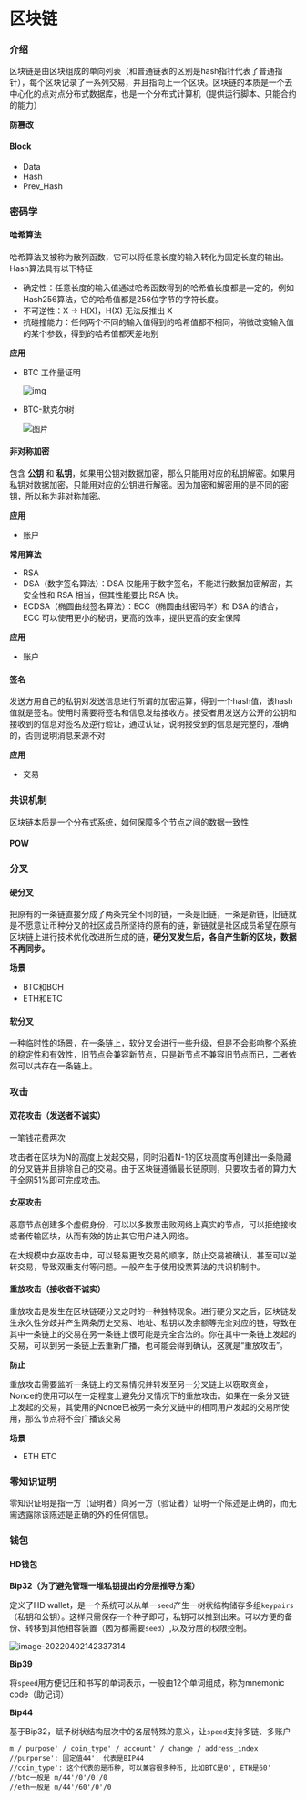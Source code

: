 # 区块链

### 介绍

区块链是由区块组成的单向列表（和普通链表的区别是hash指针代表了普通指针），每个区块记录了一系列交易，并且指向上一个区块。区块链的本质是一个去中心化的点对点分布式数据库，也是一个分布式计算机（提供运行脚本、只能合约的能力）

**防篡改**

#### Block

* Data
* Hash
* Prev\_Hash

### 密码学

#### 哈希算法

哈希算法又被称为散列函数，它可以将任意长度的输入转化为固定长度的输出。Hash算法具有以下特征

* 确定性：任意长度的输入值通过哈希函数得到的哈希值长度都是一定的，例如Hash256算法，它的哈希值都是256位字节的字符长度。
* 不可逆性：X -> H(X)，H(X) 无法反推出 X
* 抗碰撞能力：任何两个不同的输入值得到的哈希值都不相同，稍微改变输入值的某个参数，得到的哈希值都天差地别

**应用**

*   BTC 工作量证明

    <img src="http://cdn.blocketh.top/img/8974afd1dbf2041811bf4b43a28afa84aabf8fa2.png@759w_306h_progressive.webp" alt="img" data-size="original">
*   BTC-默克尔树

    <img src="http://cdn.blocketh.top/img/fed9506288e59bf4dbc6072e1bec70d7.png" alt="图片" data-size="original">

#### 非对称加密

包含 **公钥** 和 **私钥**，如果用公钥对数据加密，那么只能用对应的私钥解密。如果用私钥对数据加密，只能用对应的公钥进行解密。因为加密和解密用的是不同的密钥，所以称为非对称加密。

**应用**

* 账户

**常用算法**

* RSA
* DSA（数字签名算法）：DSA 仅能用于数字签名，不能进行数据加密解密，其安全性和 RSA 相当，但其性能要比 RSA 快。
* ECDSA（椭圆曲线签名算法）：ECC（椭圆曲线密码学）和 DSA 的结合，ECC 可以使用更小的秘钥，更高的效率，提供更高的安全保障

**应用**

* 账户

#### 签名

发送方用自己的私钥对发送信息进行所谓的加密运算，得到一个hash值，该hash值就是签名。使用时需要将签名和信息发给接收方。接受者用发送方公开的公钥和接收到的信息对签名及逆行验证，通过认证，说明接受到的信息是完整的，准确的，否则说明消息来源不对

**应用**

* 交易

### 共识机制

区块链本质是一个分布式系统，如何保障多个节点之间的数据一致性

#### POW

### 分叉

#### 硬分叉

把原有的一条链直接分成了两条完全不同的链，一条是旧链，一条是新链，旧链就是不愿意让币种分叉的社区成员所坚持的原有的链，新链就是社区成员希望在原有区块链上进行技术优化改进所生成的链，**硬分叉发生后，各自产生新的区块，数据不再同步。**

**场景**

* BTC和BCH
* ETH和ETC

#### 软分叉

一种临时性的场景，在一条链上，软分叉会进行一些升级，但是不会影响整个系统的稳定性和有效性，旧节点会兼容新节点，只是新节点不兼容旧节点而已，二者依然可以共存在一条链上。

### 攻击

#### 双花攻击（发送者不诚实）

一笔钱花费两次

攻击者在区块为N的高度上发起交易，同时沿着N-1的区块高度再创建出一条隐藏的分叉链并且排除自己的交易。由于区块链遵循最长链原则，只要攻击者的算力大于全网51%即可完成攻击。

#### 女巫攻击

恶意节点创建多个虚假身份，可以以多数票击败网络上真实的节点，可以拒绝接收或者传输区块，从而有效的防止其它用户进入网络。

在大规模中女巫攻击中，可以轻易更改交易的顺序，防止交易被确认，甚至可以逆转交易，导致双重支付等问题。一般产生于使用投票算法的共识机制中。

#### 重放攻击（接收者不诚实）

重放攻击是发生在区块链硬分叉之时的一种独特现象。进行硬分叉之后，区块链发生永久性分歧并产生两条历史交易、地址、私钥以及余额等完全对应的链，导致在其中一条链上的交易在另一条链上很可能是完全合法的。你在其中一条链上发起的交易，可以到另一条链上去重新广播，也可能会得到确认，这就是“重放攻击”。

**防止**

重放攻击需要监听一条链上的交易情况并转发至另一分叉链上以窃取资金，Nonce的使用可以在一定程度上避免分叉情况下的重放攻击。如果在一条分叉链上发起的交易，其使用的Nonce已被另一条分叉链中的相同用户发起的交易所使用，那么节点将不会广播该交易

**场景**

* ETH ETC

### 零知识证明

零知识证明是指一方（证明者）向另一方（验证者）证明一个陈述是正确的，而无需透露除该陈述是正确的外的任何信息。

### 钱包

#### HD钱包

**Bip32（为了避免管理一堆私钥提出的分层推导方案）**

定义了HD wallet，是一个系统可以从单一`seed`产生一树状结构储存多组`keypairs`（私钥和公钥）。这样只需保存一个种子即可，私钥可以推到出来。可以方便的备份、转移到其他相容装置（因为都需要`seed`）,以及分层的权限控制。

![image-20220402142337314](http://cdn.blocketh.top/img/image-20220402142337314.png)

**Bip39**

将`speed`用方便记压和书写的单词表示，一般由12个单词组成，称为mnemonic code（助记词）

**Bip44**

基于Bip32，赋予树状结构层次中的各层特殊的意义，让`speed`支持多链、多账户

```
m / purpose' / coin_type' / account' / change / address_index
//purporse': 固定值44', 代表是BIP44
//coin_type': 这个代表的是币种, 可以兼容很多种币, 比如BTC是0', ETH是60'
//btc一般是 m/44'/0'/0'/0
//eth一般是 m/44'/60'/0'/0
```
